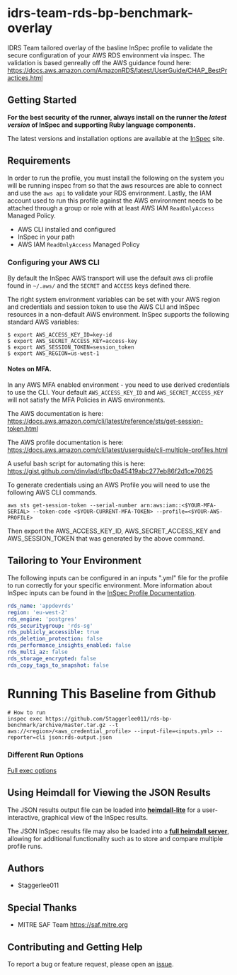 # idrs-team-rds-bp-benchmark-overlay  

IDRS Team tailored overlay of the basline InSpec profile to validate the secure configuration of your AWS RDS environment via inspec. The validation is based genreally off the AWS guidance found here: <https://docs.aws.amazon.com/AmazonRDS/latest/UserGuide/CHAP_BestPractices.html>

## Getting Started  

__For the best security of the runner, always install on the runner the _latest version_ of InSpec and supporting Ruby language components.__ 

The latest versions and installation options are available at the [InSpec](http://inspec.io/) site.  

## Requirements

In order to run the profile, you must install the following on the system you will be running inspec from so that the aws resources are able to connect and use the `aws api` to validate your RDS environment. Lastly, the IAM account used to run this profile against the AWS environment needs to be attached through a group or role with at least AWS IAM `ReadOnlyAccess` Managed Policy.

- AWS CLI installed and configured
- InSpec in your path
- AWS IAM `ReadOnlyAccess` Managed Policy  

### Configuring your AWS CLI

By default the InSpec AWS transport will use the default aws cli profile found in `~/.aws/` and the `SECRET` and `ACCESS` keys defined there.

The right system environment variables can be set with your AWS region and credentials and session token to use the AWS CLI and InSpec resources in a non-default AWS environment. InSpec supports the following standard AWS variables:

```shell
$ export AWS_ACCESS_KEY_ID=key-id
$ export AWS_SECRET_ACCESS_KEY=access-key
$ export AWS_SESSION_TOKEN=session_token
$ export AWS_REGION=us-west-1
```

#### Notes on MFA. 

In any AWS MFA enabled environment - you need to use derived credentials to use the CLI. Your default `AWS_ACCESS_KEY_ID` and `AWS_SECRET_ACCESS_KEY` will not satisfy the MFA Policies in AWS environments.

The AWS documentation is here: <https://docs.aws.amazon.com/cli/latest/reference/sts/get-session-token.html>  

The AWS profile documentation is here: <https://docs.aws.amazon.com/cli/latest/userguide/cli-multiple-profiles.html>  

A useful bash script for automating this is here: <https://gist.github.com/dinvlad/d1bc0a45419abc277eb86f2d1ce70625>  

To generate credentials using an AWS Profile you will need to use the following AWS CLI commands.  

```shell
aws sts get-session-token --serial-number arn:aws:iam::<$YOUR-MFA-SERIAL> --token-code <$YOUR-CURRENT-MFA-TOKEN> --profile=<$YOUR-AWS-PROFILE>
```

Then export the AWS_ACCESS_KEY_ID, AWS_SECRET_ACCESS_KEY and AWS_SESSION_TOKEN that was generated by the above command.  

## Tailoring to Your Environment  

The following inputs can be configured in an inputs ".yml" file for the profile to run correctly for your specific environment. More information about InSpec inputs can be found in the [InSpec Profile Documentation](https://www.inspec.io/docs/reference/profiles/).

```yaml
rds_name: 'appdevrds'
region: 'eu-west-2'
rds_engine: 'postgres'
rds_securitygroup: 'rds-sg'
rds_publicly_accessible: true
rds_deletion_protection: false
rds_performance_insights_enabled: false
rds_multi_az: false
rds_storage_encrypted: false
rds_copy_tags_to_snapshot: false
```
# Running This Baseline from Github  


```
# How to run
inspec exec https://github.com/Staggerlee011/rds-bp-benchmark/archive/master.tar.gz --t aws://<region>/<aws_credential_profile> --input-file=<inputs.yml> --reporter=cli json:rds-output.json
```  

### Different Run Options  

  [Full exec options](https://docs.chef.io/inspec/cli/#options-3)  
  
## Using Heimdall for Viewing the JSON Results  

The JSON results output file can be loaded into __[heimdall-lite](https://heimdall-lite.mitre.org/)__ for a user-interactive, graphical view of the InSpec results. 

The JSON InSpec results file may also be loaded into a __[full heimdall server](https://github.com/mitre/heimdall)__, allowing for additional functionality such as to store and compare multiple profile runs.

## Authors  

* Staggerlee011


## Special Thanks  

* MITRE SAF Team <https://saf.mitre.org>

## Contributing and Getting Help  

To report a bug or feature request, please open an [issue](https://github.com/Staggerlee011/rds-bp-benchmark/issues/new).
